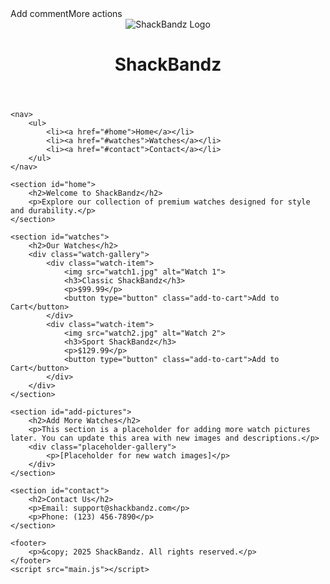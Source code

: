 <html lang="en">Add commentMore actions
<head>
    <meta charset="UTF-8">
    <meta name="viewport" content="width=device-width, initial-scale=1.0">
    <title>ShackBandz - Buy Watches</title>
    <link rel="stylesheet" href="styles.css">
</head>
<body>
    <header>
        <!-- Updated logo image per user instruction -->
        <img src="![image1](image1)" alt="ShackBandz Logo" class="logo">
        <h1>ShackBandz</h1>
    </header>

    <nav>
        <ul>
            <li><a href="#home">Home</a></li>
            <li><a href="#watches">Watches</a></li>
            <li><a href="#contact">Contact</a></li>
        </ul>
    </nav>

    <section id="home">
        <h2>Welcome to ShackBandz</h2>
        <p>Explore our collection of premium watches designed for style and durability.</p>
    </section>

    <section id="watches">
        <h2>Our Watches</h2>
        <div class="watch-gallery">
            <div class="watch-item">
                <img src="watch1.jpg" alt="Watch 1">
                <h3>Classic ShackBandz</h3>
                <p>$99.99</p>
                <button type="button" class="add-to-cart">Add to Cart</button>
            </div>
            <div class="watch-item">
                <img src="watch2.jpg" alt="Watch 2">
                <h3>Sport ShackBandz</h3>
                <p>$129.99</p>
                <button type="button" class="add-to-cart">Add to Cart</button>
            </div>
        </div>
    </section>

    <section id="add-pictures">
        <h2>Add More Watches</h2>
        <p>This section is a placeholder for adding more watch pictures later. You can update this area with new images and descriptions.</p>
        <div class="placeholder-gallery">
            <p>[Placeholder for new watch images]</p>
        </div>
    </section>

    <section id="contact">
        <h2>Contact Us</h2>
        <p>Email: support@shackbandz.com</p>
        <p>Phone: (123) 456-7890</p>
    </section>

    <footer>
        <p>&copy; 2025 ShackBandz. All rights reserved.</p>
    </footer>
    <script src="main.js"></script>
</body>
</html>
